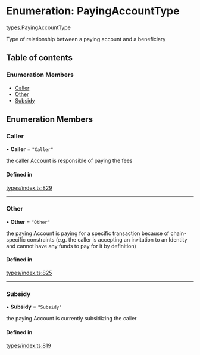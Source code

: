 # Enumeration: PayingAccountType

[types](../wiki/types).PayingAccountType

Type of relationship between a paying account and a beneficiary

## Table of contents

### Enumeration Members

- [Caller](../wiki/types.PayingAccountType#caller)
- [Other](../wiki/types.PayingAccountType#other)
- [Subsidy](../wiki/types.PayingAccountType#subsidy)

## Enumeration Members

### Caller

• **Caller** = ``"Caller"``

the caller Account is responsible of paying the fees

#### Defined in

[types/index.ts:829](https://github.com/PolymeshAssociation/polymesh-sdk/blob/079537ad/src/types/index.ts#L829)

___

### Other

• **Other** = ``"Other"``

the paying Account is paying for a specific transaction because of
  chain-specific constraints (e.g. the caller is accepting an invitation to an Identity
  and cannot have any funds to pay for it by definition)

#### Defined in

[types/index.ts:825](https://github.com/PolymeshAssociation/polymesh-sdk/blob/079537ad/src/types/index.ts#L825)

___

### Subsidy

• **Subsidy** = ``"Subsidy"``

the paying Account is currently subsidizing the caller

#### Defined in

[types/index.ts:819](https://github.com/PolymeshAssociation/polymesh-sdk/blob/079537ad/src/types/index.ts#L819)
